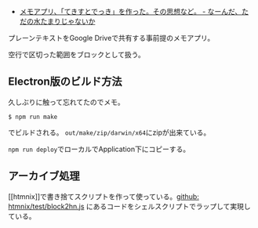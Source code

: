 - [メモアプリ、「てきすとでっき」を作った。その思想など。 - なーんだ、ただの水たまりじゃないか](https://karino2.github.io/2020/12/12/textdeck.html)

プレーンテキストをGoogle Driveで共有する事前提のメモアプリ。

空行で区切った範囲をブロックとして扱う。

## Electron版のビルド方法

久しぶりに触って忘れてたのでメモ。

```
$ npm run make
```

でビルドされる。
`out/make/zip/darwin/x64`にzipが出来ている。

`npm run deploy`でローカルでApplication下にコピーする。

## アーカイブ処理

[[htmnix]]で書き捨てスクリプトを作って使っている。[github: htmnix/test/block2hn.js](https://github.com/karino2/htmnix/blob/main/test/block2hn.js) にあるコードをシェルスクリプトでラップして実現している。